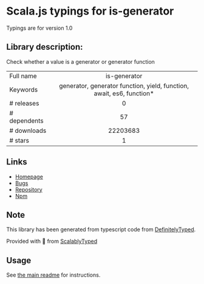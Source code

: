 
# Scala.js typings for is-generator

Typings are for version 1.0

## Library description:
Check whether a value is a generator or generator function

|                    |                 |
| ------------------ | :-------------: |
| Full name          | is-generator |
| Keywords           | generator, generator function, yield, function, await, es6, function* |
| # releases         | 0 |
| # dependents       | 57 |
| # downloads        | 22203683 |
| # stars            | 1 |

## Links
- [Homepage](https://github.com/blakeembrey/is-generator)
- [Bugs](https://github.com/blakeembrey/is-generator/issues)
- [Repository](https://github.com/blakeembrey/is-generator)
- [Npm](https://www.npmjs.com/package/is-generator)
    


## Note
This library has been generated from typescript code from [DefinitelyTyped](https://definitelytyped.org).

Provided with :purple_heart: from [ScalablyTyped](https://github.com/oyvindberg/ScalablyTyped)

## Usage
See [the main readme](../../readme.md) for instructions.


